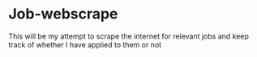 # Job-webscrape
This will be my attempt to scrape the internet for relevant jobs and keep track of whether I have applied to them or not

